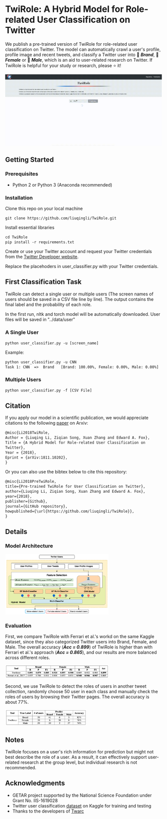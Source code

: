 # TwiRole: A Hybrid Model for Role-related User Classification on Twitter

We publish a pre-trained version of TwiRole for role-related user classification on Twitter. The model can automatically crawl a user's profile, profile image and recent tweets, and classify a Twitter user into 📣 ***Brand***, 👚 ***Female*** or  👔 ***Male***, which is an aid to user-related research on Twitter. If TwiRole is helpful for your study or research, please ⭐ it!

![](./doc/animation.gif)

## Getting Started

### Prerequisites

* Python 2 or Python 3 (Anaconda recommended)

### Installation

Clone this repo on your local machine

```
git clone https://github.com/liuqingli/TwiRole.git
```

Install essential libraries

```
cd TwiRole
pip install -r requirements.txt
```

Create or use your Twitter account and request your Twitter credentials from the [Twitter Developer website](https://developer.twitter.com/en/apps).

Replace the placehoders in user_classifier.py with your Twitter credentials.

## First Classification Task 

TwiRole can detect a single user or multiple users (The screen names of users should be saved in a CSV file line by line). The output contains the final label and the probability of each role. 

In the first run, nltk and torch model will be automatically downloaded. User files will be saved in "../data/user" 

### A Single User

```
python user_classifier.py -u [screen_name]
```
Example:

```
python user_classifier.py -u CNN
Task 1: CNN  =>  Brand   [Brand: 100.00%, Female: 0.00%, Male: 0.00%]
```

### Multiple Users

```
python user_classifier.py -f [CSV File]
```

## Citation

If you apply our model in a scientific publication, we would appreciate citations to the following [paper](https://arxiv.org/abs/1811.10202) on Arxiv:

```
@misc{Li2018TwiRole,
Author = {Liuqing Li, Ziqian Song, Xuan Zhang and Edward A. Fox},
Title = {A Hybrid Model for Role-related User Classification on Twitter},
Year = {2018},
Eprint = {arXiv:1811.10202},
}
```

Or you can also use the bibtex below to cite this repository:

```
@misc{Li2018PreTwiRole,
title={Pre-trained TwiRole for User Classification on Twitter},
author={Liuqing Li, Ziqian Song, Xuan Zhang and Edward A. Fox},
year={2018},
publisher={Github},
journal={GitHub repository},
howpublished={\url{https://github.com/liuqingli/TwiRole}},
}
``` 

## Details

### Model Architecture

<img src="./doc/architecture.png" alt="alt text" width="66%" height="66%">

### Evaluation

First, we compare TwiRole with Ferrari et al.'s workd on the same Kaggle dataset, since they also categorized Twitter users into Brand, Female, and Male. The overall accuracy (***Acc = 0.899***) of TwiRole is higher than with Ferrari et al.'s approach (***Acc = 0.865***), and our results are more balanced across   different roles.

<img src="./doc/eval_1.png" alt="alt text" width="66%" height="66%">

Second, we use TwiRole to detect the roles of users in another tweet collection, randomly choose 50 user in each class and manually check the roles of users by browsing their Twitter pages. The overall accuracy is about 77%.

<img src="./doc/eval_2.png" alt="alt text" width="52%" height="52%">

## Notes

TwiRole focuses on a user's rich information for prediction but might not best describe the role of a user. As a result, it can effectively support user-related research at the group level, but individual research is not recommended. 

## Acknowledgments

* GETAR project supported by the National Science Foundation under Grant No. IIS-1619028
* Twitter user classification [dataset](https://www.kaggle.com/crowdflower/twitter-user-gender-classification) on Kaggle for training and testing
* Thanks to the developers of [Twarc](https://github.com/DocNow/twarc)
